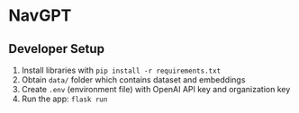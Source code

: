 # NavGPT

## Developer Setup

1. Install libraries with ```pip install -r requirements.txt```
2. Obtain ```data/``` folder which contains dataset and embeddings
3. Create ```.env``` (environment file) with OpenAI API key and organization key
4. Run the app: ```flask run```
